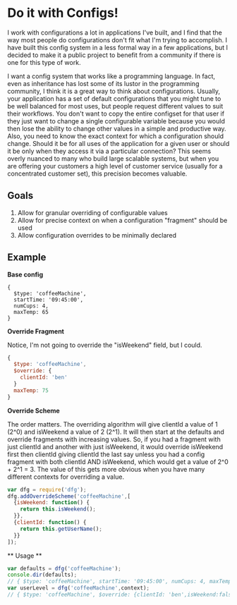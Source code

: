# Do it with Configs!

I work with configurations a lot in applications I've built, and I find that the way most people do configurations don't fit what I'm trying to accomplish.  I have built this config system in a less formal way in a few applications, but I decided to make it a public project to benefit from a community if there is one for this type of work. 

I want a config system that works like a programming language.  In fact, even as inheritance has lost some of its lustor in the programming community, I think it is a great way to think about configurations.  Usually, your application has a set of default configurations that you might tune to be well balanced for most uses, but people request different values to suit their workflows.  You don't want to copy the entire configset for that user if they just want to change a single configurable variable because you would then lose the ability to change other values in a simple and productive way.  Also, you need to know the exact context for which a configuration should change.  Should it be for all uses of the application for a given user or should it be only when they access it via a particular connection?  This seems overly nuanced to many who build large scalable systems, but when you are offering your customers a high level of customer service (usually for a concentrated customer set), this precision becomes valuable.  

## Goals

1. Allow for granular overriding of configurable values
1. Allow for precise context on when a configuration "fragment" should be used
1. Allow configuration overrides to be minimally declared

## Example

**Base config**

```
{ 
  $type: 'coffeeMachine',
  startTime: '09:45:00',
  numCups: 4,
  maxTemp: 65
}
```

**Override Fragment**

Notice, I'm not going to override the "isWeekend" field, but I could.
```javascript
{ 
  $type: 'coffeeMachine',
  $override: {
    clientId: 'ben'
  }
  maxTemp: 75
}
```

**Override Scheme**

The order matters.  The overriding algorithm will give clientId a value of 1 (2^0) and isWeekend a value of 2 (2^1).  It will then start at the defaults and override fragments with increasing values. So, if you had a fragment with just clientId and another with just isWeekend, it would override isWeekend first then clientId giving clientId the last say unless you had a config fragment with both clientId AND isWeekend, which would get a value of 2^0 + 2^1 = 3.  The value of this gets more obvious when you have many different contexts for overriding a value.

```javascript
var dfg = require('dfg');
dfg.addOverrideScheme('coffeeMachine',[
  {isWeekend: function() { 
    return this.isWeekend();
  }},
  {clientId: function() {
    return this.getUserName();
  }}
]);
```

** Usage **

```javascript
var defaults = dfg('coffeeMachine');
console.dir(defaults);
// { $type: 'coffeeMachine', startTime: '09:45:00', numCups: 4, maxTemp: 65 }
var userLevel = dfg('coffeeMachine',context); 
// { $type: 'coffeeMachine', $override: {clientId: 'ben',isWeekend:false}, startTime: '09:45:00', numCups: 4, maxTemp: 75 }
```
